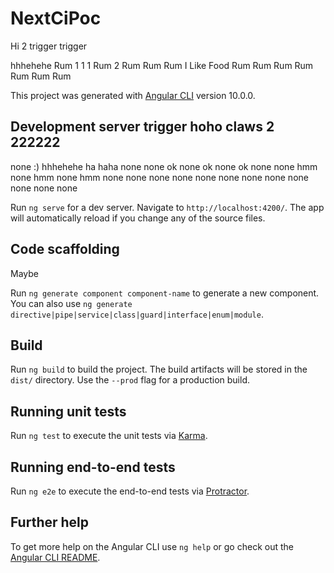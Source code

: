 # NextCiPoc

Hi 2 trigger trigger

hhhehehe
Rum
1
1
1
Rum
2
Rum
Rum
Rum
I
Like
Food
Rum
Rum
Rum
Rum
Rum
Rum
Rum

This project was generated with [Angular CLI](https://github.com/angular/angular-cli) version 10.0.0.

## Development server trigger hoho claws 2 222222

none :) hhhehehe ha haha
none
none ok
none ok
none ok
none
none hmm
none hmm
none hmm
none
none
none
none
none
none
none
none
none
none
none
none

Run `ng serve` for a dev server. Navigate to `http://localhost:4200/`. The app will automatically reload if you change any of the source files.

## Code scaffolding

Maybe

Run `ng generate component component-name` to generate a new component. You can also use `ng generate directive|pipe|service|class|guard|interface|enum|module`.

## Build

Run `ng build` to build the project. The build artifacts will be stored in the `dist/` directory. Use the `--prod` flag for a production build.

## Running unit tests

Run `ng test` to execute the unit tests via [Karma](https://karma-runner.github.io).

## Running end-to-end tests

Run `ng e2e` to execute the end-to-end tests via [Protractor](http://www.protractortest.org/).

## Further help

To get more help on the Angular CLI use `ng help` or go check out the [Angular CLI README](https://github.com/angular/angular-cli/blob/master/README.md).
